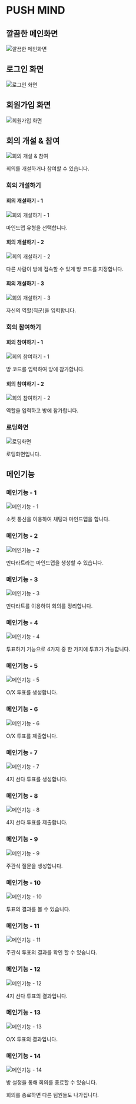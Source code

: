 # PUSH MIND

## 깔끔한 메인화면

![깔끔한 메인화면](images/1.png)

## 로그인 화면

![로그인 화면](images/2.png)

## 회원가입 화면

![회원가입 화면](images/3.png)

## 회의 개설 & 참여

![회의 개설 & 참여](images/4.png)

회의를 개설하거나 참여할 수 있습니다.

### 회의 개설하기

#### 회의 개설하기 - 1

![회의 개설하기 - 1](images/5.png)

마인드맵 유형을 선택합니다.

#### 회의 개설하기 - 2

![회의 개설하기 - 2](images/6.png)

다른 사람이 방에 접속할 수 있게 방 코드를 지정합니다.

#### 회의 개설하기 - 3

![회의 개설하기 - 3](images/7.png)

자신의 역할(직군)을 입력합니다.

### 회의 참여하기

#### 회의 참여하기 - 1

![회의 참여하기 - 1](images/8.png)

방 코드를 입력하여 방에 참가합니다.

#### 회의 참여하기 - 2

![회의 참여하기 - 2](images/9.png)

역할을 입력하고 방에 참가합니다.

### 로딩화면

![로딩화면](images/10.png)

로딩화면입니다.

## 메인기능

### 메인기능 - 1

![메인기능 - 1](images/11.png)

소켓 통신을 이용하여 채팅과 마인드맵을 합니다.

### 메인기능 - 2

![메인기능 - 2](images/12.png)

만다라트라는 마인드맵을 생성할 수 있습니다.

### 메인기능 - 3

![메인기능 - 3](images/13.png)

만다라트를 이용하여 회의를 정리합니다.

### 메인기능 - 4

![메인기능 - 4](images/14.png)

투표하기 기능으로 4가지 중 한 가지에 투효가 가능합니다.

### 메인기능 - 5

![메인기능 - 5](images/15.png)

O/X 투표를 생성합니다.

### 메인기능 - 6

![메인기능 - 6](images/16.png)

O/X 투표를 제출합니다.

### 메인기능 - 7

![메인기능 - 7](images/17.png)

4지 선다 투표를 생성합니다.

### 메인기능 - 8

![메인기능 - 8](images/18.png)

4지 선다 투표를 제출합니다.

### 메인기능 - 9

![메인기능 - 9](images/19.png)

주관식 질문을 생성합니다.

### 메인기능 - 10

![메인기능 - 10](images/20.png)

투표의 결과를 볼 수 있습니다.

### 메인기능 - 11

![메인기능 - 11](images/21.png)

주관식 투표의 결과를 확인 할 수 있습니다.

### 메인기능 - 12

![메인기능 - 12](images/22.png)

4지 선다 투표의 결과입니다.

### 메인기능 - 13

![메인기능 - 13](images/23.png)

O/X 투표의 결과입니다.

### 메인기능 - 14

![메인기능 - 14](images/24.png)

방 설정을 통해 회의를 종료할 수 있습니다.

회의를 종료하면 다른 팀원들도 나가집니다.
